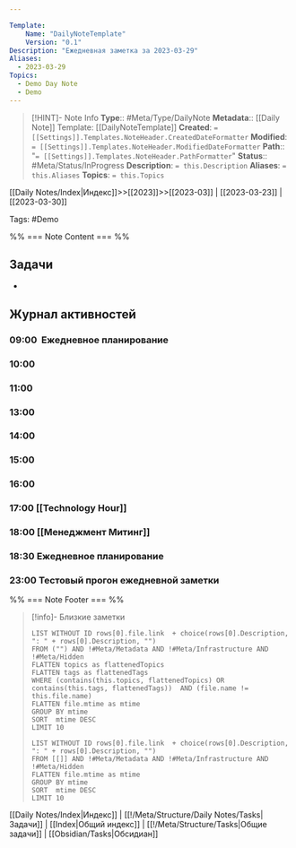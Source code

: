 ```yaml
---

Template:
    Name: "DailyNoteTemplate"
    Version: "0.1"
Description: "Ежедневная заметка за 2023-03-29"
Aliases:
  - 2023-03-29
Topics:
  - Demo Day Note
  - Demo
---
```

>[!HINT]- Note Info
>**Type**:: #Meta/Type/DailyNote 
>**Metadata**:: [[Daily Note]] 
>Template: [[DailyNoteTemplate]]
>**Created**: `= [[Settings]].Templates.NoteHeader.CreatedDateFormatter` 
>**Modified**:  `= [[Settings]].Templates.NoteHeader.ModifiedDateFormatter` 
>**Path**:: "`= [[Settings]].Templates.NoteHeader.PathFormatter`"
>**Status**:: #Meta/Status/InProgress 
>**Description**: `= this.Description`
>**Aliases**: `= this.Aliases`
>**Topics**: `= this.Topics`

[[Daily Notes/Index|Индекс]]>>[[2023]]>>[[2023-03]] | [[2023-03-23]] | [[2023-03-30]]

Tags: #Demo

%% === Note Content === %%
## Задачи
-  

## Журнал активностей
### 09:00  Ежедневное планирование
### 10:00
### 11:00
### 13:00
### 14:00
### 15:00
### 16:00
### 17:00 [[Technology Hour]]
### 18:00 [[Менеджмент Митинг]]
### 18:30 Ежедневное планирование
### 23:00 Тестовый прогон ежедневной заметки

%% === Note Footer === %%
>[!info]- Близкие заметки 
> ```dataview
> LIST WITHOUT ID rows[0].file.link  + choice(rows[0].Description, ": " + rows[0].Description, "")
> FROM ("") AND !#Meta/Metadata AND !#Meta/Infrastructure AND !#Meta/Hidden
> FLATTEN topics as flattenedTopics
> FLATTEN tags as flattenedTags
> WHERE (contains(this.topics, flattenedTopics) OR contains(this.tags, flattenedTags))  AND (file.name != this.file.name)
> FLATTEN file.mtime as mtime
> GROUP BY mtime
> SORT  mtime DESC
> LIMIT 10 
> ```
> ```dataview
> LIST WITHOUT ID rows[0].file.link  + choice(rows[0].Description, ": " + rows[0].Description, "")
> FROM [[]] AND !#Meta/Metadata AND !#Meta/Infrastructure AND !#Meta/Hidden
> FLATTEN file.mtime as mtime
> GROUP BY mtime
> SORT  mtime DESC
> LIMIT 10 
> ```

[[Daily Notes/Index|Индекс]] | [[!/Meta/Structure/Daily Notes/Tasks|Задачи]] | [[Index|Общий индекс]] | [[!/Meta/Structure/Tasks|Общие задачи]] | [[Obsidian/Tasks|Обсидиан]]